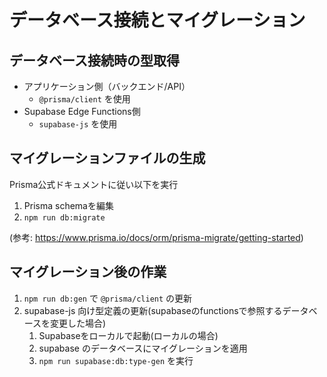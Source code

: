 # データベース接続とマイグレーション

## データベース接続時の型取得

- アプリケーション側（バックエンド/API）
  - `@prisma/client` を使用
- Supabase Edge Functions側
  - `supabase-js` を使用

## マイグレーションファイルの生成

Prisma公式ドキュメントに従い以下を実行

1. Prisma schemaを編集
2. `npm run db:migrate`

(参考: https://www.prisma.io/docs/orm/prisma-migrate/getting-started)

## マイグレーション後の作業

1. `npm run db:gen` で `@prisma/client` の更新
2. supabase-js 向け型定義の更新(supabaseのfunctionsで参照するデータベースを変更した場合)
   1. Supabaseをローカルで起動(ローカルの場合)
   2. supabase のデータベースにマイグレーションを適用
   3. `npm run supabase:db:type-gen` を実行
